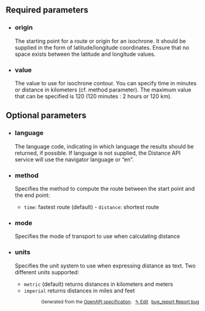 <!--- This is a generated file, do not edit! -->
<!--- [START woosmap_http_parameters_distanceisochrone] -->
<h2 id="required-parameters">Required parameters</h2>

-   <h3 class="parameter-name" id="origin">origin</h3>

    The starting point for a route or origin for an isochrone. It should be supplied in the form of latitude/longitude coordinates. Ensure that no space exists between the latitude and longitude values.

-   <h3 class="parameter-name" id="value">value</h3>

    The value to use for isochrone contour. You can specify time in minutes or distance in kilometers (cf. method parameter). The maximum value that can be specified is 120 (120 minutes : 2 hours or 120 km).

<h2 id="optional-parameters">Optional parameters</h2>

-   <h3 class="parameter-name" id="language">language</h3>

    The language code, indicating in which language the results should be returned, if possible. If language is not supplied, the Distance API service will use the navigator language or “en”.

-   <h3 class="parameter-name" id="method">method</h3>

    Specifies the method to compute the route between the start point and the end point:

    -   `time`: fastest route (default) - `distance`: shortest route

-   <h3 class="parameter-name" id="mode">mode</h3>

    Specifies the mode of transport to use when calculating distance

-   <h3 class="parameter-name" id="units">units</h3>

    Specifies the unit system to use when expressing distance as text. Two different units supported:

    -   `metric` (default) returns distances in kilometers and meters
    -   `imperial` returns distances in miles and feet


<p style="text-align: right; font-size: smaller;">Generated from the <a data-label="openapi-github" href="https://github.com/woosmap/openapi-specification" title="Woosmap OpenAPI Specification" class="external">OpenAPI specification</a>.
<a data-label="openapi-github-woosmap-http-parameters-distanceisochrone" data-action="edit" style="margin-left: 5px;" href="https://github.com/woosmap/openapi-specification/tree/main/specification/parameters" title="Edit on GitHub">✎ Edit</a>
<a data-label="openapi-github-woosmap-http-parameters-distanceisochrone" data-action="bug" style="margin-left: 5px;" href="https://github.com/woosmap/openapi-specification/issues/new?assignees=&labels=type%3A+bug%2C+triage+me&template=bug_report.md&title=[parameters] Bug - /distance/isochrone/json" title="File bug for parameters on GitHub"><span class="material-icons">bug_report</span> Report bug</a>
</p>

<!--- [END woosmap_http_parameters_distanceisochrone] -->
